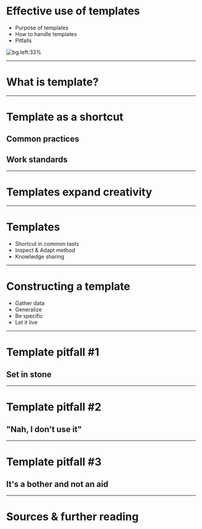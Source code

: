 <!-- _class: lead invert -->
<!-- _paginate: false -->

# Effective use of templates

* Purpose of templates
* How to handle templates
* Pitfalls

![bg left:33%][horizon]
<!-- Additional information

Objective:
* Templates aren't evil
* Optimize most boring stuff
* Don't misuse
Agenda:
* Inspect and then record your most common cases
* Adapt tools at your disposal to the situation
* Establish a template on how to make productive template
-->

---
<!-- _class: lead -->
# What is template?

<!-- Additional information 

What do we use them for? Real life examples?
What is common goal of making a template?
Does templates hold creativity off?
-->

---

# Template as a shortcut

## Common practices

## Work standards

<!-- Additional information 

We already use templates all the time
Identifing activities -> checklist
Could be standarized?
Can be automated? Can be incorporated into culture of organization?

Examples:
* All methodology frameworks
* Developers Repository
* Meeting scenarios
* Coding Guidelines
* Annual Employee Evaluation
* CI system
* EULA

-->

---

<!-- _class: lead -->
# Templates expand creativity

<!-- Additional information 
Focus on essence first while having prepared enviroment ready to go.
Common ground to create high standard.
Time saver.

-->

---

# Templates

* Shortcut in common tasts
* Inspect & Adapt method
* Knowlwdge sharing

---

# Constructing a template

* Gather data
* Generalize
* Be specific
* Let it live

<!-- Additional information 

* Gathering data as a part of empirical process is a must to be able to reason about the process.
* Observations should be analized to find common themes from gathered data. Choose those which would benefit the most from having more standarized process.
* Be specific about the purpose and goals of the template. 
  * Who will benefit from using it?
  * What changes would need to happen for it to succede?
* Share template, ask for feedback, change it. 
  * Encourage people to use it. 
  * When to enforce template on people?
  * Observe changes made
  * Adapt in new version in new iteration
  * Record and share template and observations

-->

---
<!-- _class: lead -->

# Template pitfall #1

## Set in stone

<!-- Additional information 
Templating is a process not an one-time thing
Establish feedback loop and decide on evaluation period
Always remember what you measure and for what ends
Don't be scared to experiment
-->

---
<!-- _class: lead -->

# Template pitfall #2

## "Nah, I don't use it"

<!-- Additional information 
Encouragement to keep up discipline in applying developed template should come from following sources:
* agreeing with identified goal (shared goal)
* understanding the need of template in given field (shared idea)
* was part of working group that created it (shared work, relevancy)

Enforcement means external pressure, while encouragement is more like enabling inner motivation to action.

What problems do we encunter?

-->

---
<!-- _class: lead -->

# Template pitfall #3

## It's a bother and not an aid

<!-- Additional information 
Is it relevant in our current workflow?
Do all groups of interest agree that template is useful?
What is valuable, what was the goal of it? What are main bothers?
How can we keep valuable ideas while optmizing the template?


-->

---

# Sources & further reading

[horizon]: ../imgs/dominik-lange-ZUvF7qEIcVI-unsplash.jpg "Photo by Dominik Lange on Unsplash https://unsplash.com/photos/ZUvF7qEIcVI"
